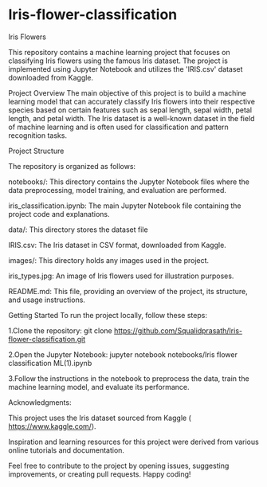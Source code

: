 # Iris-flower-classification
Iris Flowers

This repository contains a machine learning project that focuses on classifying Iris flowers using the famous Iris dataset. The project is implemented using Jupyter Notebook and utilizes the 'IRIS.csv' dataset downloaded from Kaggle.

Project Overview
The main objective of this project is to build a machine learning model that can accurately classify Iris flowers into their respective species based on certain features such as sepal length, sepal width, petal length, and petal width. The Iris dataset is a well-known dataset in the field of machine learning and is often used for classification and pattern recognition tasks.

Project Structure

The repository is organized as follows:

notebooks/: This directory contains the Jupyter Notebook files where the data preprocessing, model training, and evaluation are performed.

iris_classification.ipynb: The main Jupyter Notebook file containing the project code and explanations.

data/: This directory stores the dataset file

IRIS.csv: The Iris dataset in CSV format, downloaded from Kaggle.

images/: This directory holds any images used in the project.

iris_types.jpg: An image of Iris flowers used for illustration purposes.

README.md: This file, providing an overview of the project, its structure, and usage instructions.

Getting Started
To run the project locally, follow these steps:

1.Clone the repository:
git clone https://github.com/Squalidprasath/Iris-flower-classification.git

2.Open the Jupyter Notebook:
jupyter notebook notebooks/Iris flower classification ML(1).ipynb

3.Follow the instructions in the notebook to preprocess the data, train the machine learning model, and evaluate its performance.

Acknowledgments:

This project uses the Iris dataset sourced from Kaggle ( https://www.kaggle.com/).

Inspiration and learning resources for this project were derived from various online tutorials and documentation.

Feel free to contribute to the project by opening issues, suggesting improvements, or creating pull requests. Happy coding!
